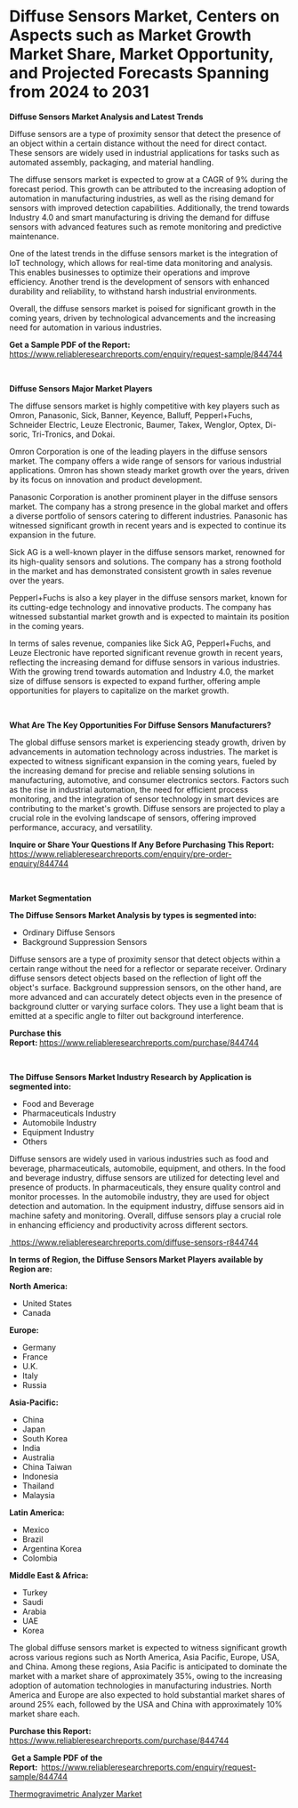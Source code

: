 <p><h1>Diffuse Sensors Market, Centers on Aspects such as Market Growth Market Share, Market Opportunity, and Projected Forecasts Spanning from 2024 to 2031</h1></p><p><strong>Diffuse Sensors Market Analysis and Latest Trends</strong></p>
<p><p>Diffuse sensors are a type of proximity sensor that detect the presence of an object within a certain distance without the need for direct contact. These sensors are widely used in industrial applications for tasks such as automated assembly, packaging, and material handling.</p><p>The diffuse sensors market is expected to grow at a CAGR of 9% during the forecast period. This growth can be attributed to the increasing adoption of automation in manufacturing industries, as well as the rising demand for sensors with improved detection capabilities. Additionally, the trend towards Industry 4.0 and smart manufacturing is driving the demand for diffuse sensors with advanced features such as remote monitoring and predictive maintenance.</p><p>One of the latest trends in the diffuse sensors market is the integration of IoT technology, which allows for real-time data monitoring and analysis. This enables businesses to optimize their operations and improve efficiency. Another trend is the development of sensors with enhanced durability and reliability, to withstand harsh industrial environments.</p><p>Overall, the diffuse sensors market is poised for significant growth in the coming years, driven by technological advancements and the increasing need for automation in various industries.</p></p>
<p><strong>Get a Sample PDF of the Report:&nbsp;</strong> <a href="https://www.reliableresearchreports.com/enquiry/request-sample/844744">https://www.reliableresearchreports.com/enquiry/request-sample/844744</a></p>
<p>&nbsp;</p>
<p><strong>Diffuse Sensors Major Market Players</strong></p>
<p><p>The diffuse sensors market is highly competitive with key players such as Omron, Panasonic, Sick, Banner, Keyence, Balluff, Pepperl+Fuchs, Schneider Electric, Leuze Electronic, Baumer, Takex, Wenglor, Optex, Di-soric, Tri-Tronics, and Dokai.</p><p>Omron Corporation is one of the leading players in the diffuse sensors market. The company offers a wide range of sensors for various industrial applications. Omron has shown steady market growth over the years, driven by its focus on innovation and product development.</p><p>Panasonic Corporation is another prominent player in the diffuse sensors market. The company has a strong presence in the global market and offers a diverse portfolio of sensors catering to different industries. Panasonic has witnessed significant growth in recent years and is expected to continue its expansion in the future.</p><p>Sick AG is a well-known player in the diffuse sensors market, renowned for its high-quality sensors and solutions. The company has a strong foothold in the market and has demonstrated consistent growth in sales revenue over the years.</p><p>Pepperl+Fuchs is also a key player in the diffuse sensors market, known for its cutting-edge technology and innovative products. The company has witnessed substantial market growth and is expected to maintain its position in the coming years.</p><p>In terms of sales revenue, companies like Sick AG, Pepperl+Fuchs, and Leuze Electronic have reported significant revenue growth in recent years, reflecting the increasing demand for diffuse sensors in various industries. With the growing trend towards automation and Industry 4.0, the market size of diffuse sensors is expected to expand further, offering ample opportunities for players to capitalize on the market growth.</p></p>
<p>&nbsp;</p>
<p><strong>What Are The Key Opportunities For Diffuse Sensors Manufacturers?</strong></p>
<p><p>The global diffuse sensors market is experiencing steady growth, driven by advancements in automation technology across industries. The market is expected to witness significant expansion in the coming years, fueled by the increasing demand for precise and reliable sensing solutions in manufacturing, automotive, and consumer electronics sectors. Factors such as the rise in industrial automation, the need for efficient process monitoring, and the integration of sensor technology in smart devices are contributing to the market's growth. Diffuse sensors are projected to play a crucial role in the evolving landscape of sensors, offering improved performance, accuracy, and versatility.</p></p>
<p><strong>Inquire or Share Your Questions If Any Before Purchasing This Report:</strong> <a href="https://www.reliableresearchreports.com/enquiry/pre-order-enquiry/844744">https://www.reliableresearchreports.com/enquiry/pre-order-enquiry/844744</a></p>
<p>&nbsp;</p>
<p><strong>Market Segmentation</strong></p>
<p><strong>The Diffuse Sensors Market Analysis by types is segmented into:</strong></p>
<p><ul><li>Ordinary Diffuse Sensors</li><li>Background Suppression Sensors</li></ul></p>
<p><p>Diffuse sensors are a type of proximity sensor that detect objects within a certain range without the need for a reflector or separate receiver. Ordinary diffuse sensors detect objects based on the reflection of light off the object's surface. Background suppression sensors, on the other hand, are more advanced and can accurately detect objects even in the presence of background clutter or varying surface colors. They use a light beam that is emitted at a specific angle to filter out background interference.</p></p>
<p><strong>Purchase this Report:&nbsp;</strong><a href="https://www.reliableresearchreports.com/purchase/844744">https://www.reliableresearchreports.com/purchase/844744</a></p>
<p>&nbsp;</p>
<p><strong>The Diffuse Sensors Market Industry Research by Application is segmented into:</strong></p>
<p><ul><li>Food and Beverage</li><li>Pharmaceuticals Industry</li><li>Automobile Industry</li><li>Equipment Industry</li><li>Others</li></ul></p>
<p><p>Diffuse sensors are widely used in various industries such as food and beverage, pharmaceuticals, automobile, equipment, and others. In the food and beverage industry, diffuse sensors are utilized for detecting level and presence of products. In pharmaceuticals, they ensure quality control and monitor processes. In the automobile industry, they are used for object detection and automation. In the equipment industry, diffuse sensors aid in machine safety and monitoring. Overall, diffuse sensors play a crucial role in enhancing efficiency and productivity across different sectors.</p></p>
<p><a href="https://www.reliableresearchreports.com/diffuse-sensors-r844744">&nbsp;https://www.reliableresearchreports.com/diffuse-sensors-r844744</a></p>
<p><strong>In terms of Region, the Diffuse Sensors Market Players available by Region are:</strong></p>
<p>
    <p> <strong> North America: </strong>
        <ul>
            <li>United States</li>
            <li>Canada</li>
        </ul>
        </p> 
    <p> <strong> Europe: </strong>
        <ul>
            <li>Germany</li>
            <li>France</li>
            <li>U.K.</li>
            <li>Italy</li>
            <li>Russia</li>
        </ul>
        </p> 
    <p> <strong> Asia-Pacific: </strong>
        <ul>
            <li>China</li>
            <li>Japan</li>
            <li>South Korea</li>
            <li>India</li>
            <li>Australia</li>
            <li>China Taiwan</li>
            <li>Indonesia</li>
            <li>Thailand</li>
            <li>Malaysia</li>
        </ul>
        </p> 
    <p> <strong> Latin America: </strong>
        <ul>
            <li>Mexico</li>
            <li>Brazil</li>
            <li>Argentina Korea</li>
            <li>Colombia</li>
        </ul>
        </p> 
    <p> <strong> Middle East & Africa: </strong>
        <ul>
            <li>Turkey</li>
            <li>Saudi</li>
            <li>Arabia</li>
            <li>UAE</li>
            <li>Korea</li>
        </ul>
    </p>
    </p>
<p><p>The global diffuse sensors market is expected to witness significant growth across various regions such as North America, Asia Pacific, Europe, USA, and China. Among these regions, Asia Pacific is anticipated to dominate the market with a market share of approximately 35%, owing to the increasing adoption of automation technologies in manufacturing industries. North America and Europe are also expected to hold substantial market shares of around 25% each, followed by the USA and China with approximately 10% market share each.</p></p>
<p><strong>Purchase this Report: </strong><a href="https://www.reliableresearchreports.com/purchase/844744">https://www.reliableresearchreports.com/purchase/844744</a></p>
<p>&nbsp;<strong>Get a Sample PDF of the Report:&nbsp;&nbsp;</strong><a href="https://www.reliableresearchreports.com/enquiry/request-sample/844744">https://www.reliableresearchreports.com/enquiry/request-sample/844744</a></p>
<p><strong></strong></p>
<p><p><a href="https://github.com/CliffMedina6/Market-Research-Report-List-4/blob/main/thermogravimetric-analyzer-market.md">Thermogravimetric Analyzer Market</a></p></p>